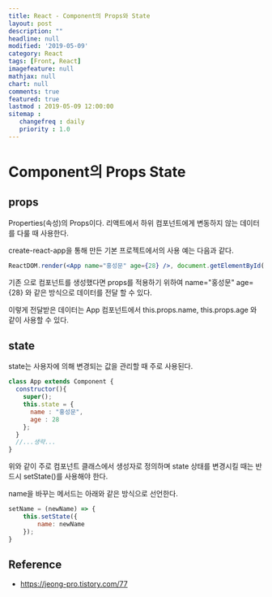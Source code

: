 ```yaml
---
title: React - Component의 Props와 State
layout: post
description: ""
headline: null
modified: '2019-05-09'
category: React
tags: [Front, React]
imagefeature: null
mathjax: null
chart: null
comments: true
featured: true
lastmod : 2019-05-09 12:00:00
sitemap :  
   changefreq : daily
   priority : 1.0
---
```

  
# Component의 Props State

## props  
  
Properties(속성)의 Props이다. 리액트에서 하위 컴포넌트에게 변동하지 않는 데이터를 다룰 때 사용한다.  
  
create-react-app을 통해 만든 기본 프로젝트에서의 사용 예는 다음과 같다.  
  
```jsx
ReactDOM.render(<App name="홍성문" age={28} />, document.getElementById('root'));  
```  
  
기존 <App /> 으로 컴포넌트를 생성했다면 props를 적용하기 위하여 name="홍성문" age={28} 와 같은 방식으로 데이터를 전달 할 수 있다.  
    
이렇게 전달받은 데이터는 App 컴포넌트에서 this.props.name, this.props.age 와 같이 사용할 수 있다.  
  
## state  
  
state는 사용자에 의해 변경되는 값을 관리할 때 주로 사용된다.  
  
```jsx
class App extends Component {
  constructor(){
    super();
    this.state = {
      name : "홍성문",
      age : 28
    };
  }
  //...생략...
}
```  
  
위와 같이 주로 컴포넌트 클래스에서 생성자로 정의하며 state 상태를 변경시킬 때는 반드시 setState()를 사용해야 한다. 
  
name을 바꾸는 메서드는 아래와 같은 방식으로 선언한다.
  
```jsx
setName = (newName) => {
	this.setState({
		name: newName
	});
}
```  
  

## Reference  
- https://jeong-pro.tistory.com/77